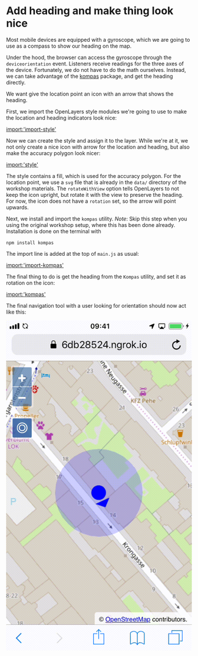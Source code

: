 # Add heading and make thing look nice

Most mobile devices are equipped with a gyroscope, which we are going to use as a compass to show our heading on the map.

Under the hood, the browser can access the gyroscope through the `deviceorientation` event. Listeners receive readings for the three axes of the device. Fortunately, we do not have to do the math ourselves. Instead, we can take advantage of the [kompas](https://npmjs.com/package/kompas/) package, and get the heading directly.

We want give the location point an icon with an arrow that shows the heading.

First, we import the OpenLayers style modules we're going to use to make the location and heading indicators look nice:

[import:'import-style'](../../../src/en/examples/mobile/compass.js)

Now we can create the style and assign it to the layer. While we're at it, we not only create a nice icon with arrow for the location and heading, but also make the accuracy polygon look nicer:

[import:'style'](../../../src/en/examples/mobile/compass.js)

The style contains a fill, which is used for the accuracy polygon. For the location point, we use a `svg` file that is already in the `data/` directory of the workshop materials. The `rotateWithView` option tells OpenLayers to not keep the icon upright, but rotate it with the view to preserve the heading. For now, the icon does not have a `rotation` set, so the arrow will point upwards.

Next, we install and import the `kompas` utility. *Note*: Skip this step when you using the original workshop setup, where this has been done already. Installation is done on the terminal with

    npm install kompas

The import line is added at the top of `main.js` as usual:

[import:'import-kompas'](../../../src/en/examples/mobile/compass.js)

The final thing to do is get the heading from the `Kompas` utility, and set it as rotation on the icon:

[import:'kompas'](../../../src/en/examples/mobile/compass.js)

The final navigation tool with a user looking for orientation should now act like this:

![User looking around with the navigation tool](compass.gif)